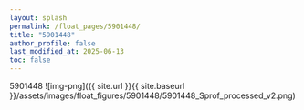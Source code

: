 ```yaml
---
layout: splash
permalink: /float_pages/5901448/
title: "5901448"
author_profile: false
last_modified_at: 2025-06-13
toc: false
---
```

 
5901448
![img-png]({{ site.url }}{{ site.baseurl }}/assets/images/float_figures/5901448/5901448_Sprof_processed_v2.png)